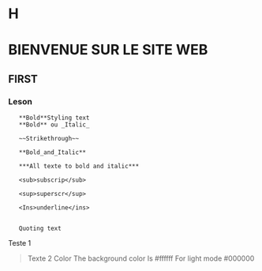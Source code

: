 # H
# BIENVENUE SUR LE SITE WEB
## FIRST
### Leson 
       **Bold**Styling text
       **Bold** ou _Italic_

       ~~Strikethrough~~

       **Bold_and_Italic**

       ***All texte to bold and italic***

       <sub>subscrip</sub>
       
       <sup>superscr</sup>
       
       <Ins>underline</ins>
       

       Quoting text 
Teste 1
> Texte 2
     Color
The background color Is #ffffff
For light mode #000000

